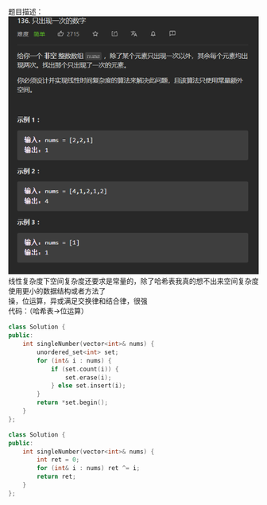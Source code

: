 题目描述：  
![image](/basical/array/image/image41.png)  
线性复杂度下空间复杂度还要求是常量的，除了哈希表我真的想不出来空间复杂度使用更小的数据结构或者方法了  
操，位运算，异或满足交换律和结合律，很强  
代码：（哈希表→位运算）  
```cpp
class Solution {
public:
    int singleNumber(vector<int>& nums) {
        unordered_set<int> set;
        for (int& i : nums) {
            if (set.count(i)) {
                set.erase(i);
            } else set.insert(i);
        }
        return *set.begin();
    }
};
```
```cpp
class Solution {
public:
    int singleNumber(vector<int>& nums) {
        int ret = 0;
        for (int& i : nums) ret ^= i;
        return ret;
    }
};
```